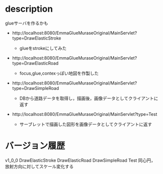 # description

glueサーバを作るかも


* http://localhost:8080/EmmaGlueMuraseOriginal/MainServlet?type=DrawElasticStroke
	- glueをstrokeにしてみた

* http://localhost:8080/EmmaGlueMuraseOriginal/MainServlet?type=DrawElasticRoad
	- focus,glue,contexっぽい地図を作製した

* http://localhost:8080/EmmaGlueMuraseOriginal/MainServlet?type=DrawSimpleRoad
	- DBから道路データを取得し，描画後，画像データとしてクライアントに返す

* http://localhost:8080/EmmaGlueMuraseOriginal/MainServlet?type=Test
	- サーブレットで描画した図形を画像データとしてクライアントに返す




# バージョン履歴
v1_0_0
DrawElasticStroke
DrawElasticRoad
DrawSimpleRoad
Test
同心円，放射方向に対してスケール変化する
